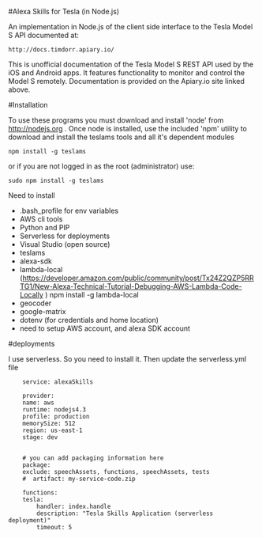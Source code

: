 #Alexa Skills for Tesla (in Node.js)


An implementation in Node.js of the client side interface to the Tesla Model S API documented at: 

	http://docs.timdorr.apiary.io/

This is unofficial documentation of the Tesla Model S REST API used by the iOS and Android apps. It features functionality to monitor and control the Model S remotely. Documentation is provided on the Apiary.io site linked above.

#Installation

To use these programs you must download and install 'node' from http://nodejs.org
. Once node is installed, use the included 'npm' utility to download and install the teslams tools and all it's dependent modules

	npm install -g teslams
	
or if you are not logged in as the root (administrator) use:
	
	sudo npm install -g teslams

Need to install
- .bash_profile for env variables
- AWS cli tools
- Python and PIP
- Serverless for deployments
- Visual Studio (open source)
- teslams 
- alexa-sdk
- lambda-local  (https://developer.amazon.com/public/community/post/Tx24Z2QZP5RRTG1/New-Alexa-Technical-Tutorial-Debugging-AWS-Lambda-Code-Locally
)  npm install -g lambda-local
- geocoder
- google-matrix 
- dotenv (for credentials and home location)
- need to setup AWS account, and alexa SDK account


#deployments

I use serverless.  So you need to install it.  Then update the serverless.yml file

		service: alexaSkills

		provider:
		name: aws
		runtime: nodejs4.3
		profile: production
		memorySize: 512
		region: us-east-1
		stage: dev


		# you can add packaging information here
		package:
		exclude: speechAssets, functions, speechAssets, tests
		#  artifact: my-service-code.zip

		functions:
		tesla:
			handler: index.handle
			description: "Tesla Skills Application (serverless deployment)"
			timeout: 5

